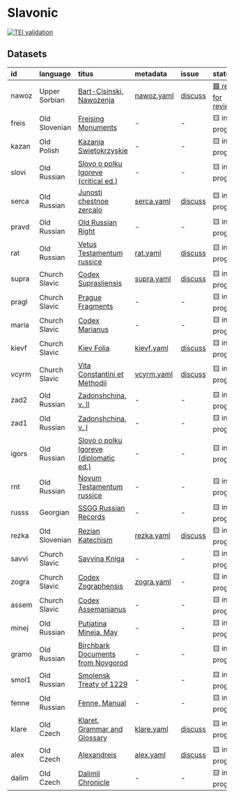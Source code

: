 # Slavonic
[![TEI validation](https://github.com/TITUS-2-0/slavonic/actions/workflows/validate_data.yaml/badge.svg?branch=main)](https://github.com/TITUS-2-0/slavonic/actions/workflows/validate_data.yaml)
## Datasets
| id    | language      | titus                                                                                                          | metadata                                                                         | issue                                                      | status                                                               |
|:------|:--------------|:---------------------------------------------------------------------------------------------------------------|:---------------------------------------------------------------------------------|:-----------------------------------------------------------|:---------------------------------------------------------------------|
| nawoz | Upper Sorbian | [Bart-Cisinski, Nawozenja](http://titus.uni-frankfurt.de/texte/etcs/slav/osorb/nawozena/nawoz.htm)             | [nawoz.yaml](https://github.com/TITUS-2-0/metadata/blob/main/curated/nawoz.yaml) | [discuss](https://github.com/TITUS-2-0/slavonic/issues/1)  | [🟦 ready for review](https://github.com/TITUS-2-0/slavonic/pull/11) |
| freis | Old Slovenian | [Freising Monuments](http://titus.uni-frankfurt.de/texte/etcs/slav/asloven/freisdk/freis.htm)                  | -                                                                                | -                                                          | 🟨 in progress                                                       |
| kazan | Old Polish    | [Kazania Swietokrzyskie](http://titus.uni-frankfurt.de/texte/etcs/slav/apoln/kazania/kazan.htm)                | -                                                                                | -                                                          | 🟨 in progress                                                       |
| slovi | Old Russian   | [Slovo o polku Igoreve (critical ed.)](http://titus.uni-frankfurt.de/texte/etcs/slav/aruss/slovigor/slovi.htm) | -                                                                                | -                                                          | 🟨 in progress                                                       |
| serca | Old Russian   | [Junosti chestnoe zercalo](http://titus.uni-frankfurt.de/texte/etcs/slav/aruss/sercalo/serca.htm)              | [serca.yaml](https://github.com/TITUS-2-0/metadata/blob/main/curated/serca.yaml) | [discuss](https://github.com/TITUS-2-0/slavonic/issues/5)  | 🟨 in progress                                                       |
| pravd | Old Russian   | [Old Russian Right](http://titus.uni-frankfurt.de/texte/etcs/slav/aruss/pravda/pravd.htm)                      | -                                                                                | -                                                          | 🟨 in progress                                                       |
| rat   | Old Russian   | [Vetus Testamentum russice](http://titus.uni-frankfurt.de/texte/etcs/slav/aruss/rat/rat.htm)                   | [rat.yaml](https://github.com/TITUS-2-0/metadata/blob/main/curated/rat.yaml)     | [discuss](https://github.com/TITUS-2-0/slavonic/issues/6)  | 🟨 in progress                                                       |
| supra | Church Slavic | [Codex Suprasliensis](http://titus.uni-frankfurt.de/texte/etcs/slav/aksl/suprasl/supra.htm)                    | [supra.yaml](https://github.com/TITUS-2-0/metadata/blob/main/curated/supra.yaml) | [discuss](https://github.com/TITUS-2-0/slavonic/issues/10) | 🟨 in progress                                                       |
| pragl | Church Slavic | [Prague Fragments](http://titus.uni-frankfurt.de/texte/etcs/slav/aksl/praglist/pragl.htm)                      | -                                                                                | -                                                          | 🟨 in progress                                                       |
| maria | Church Slavic | [Codex Marianus](http://titus.uni-frankfurt.de/texte/etcs/slav/aksl/marianus/maria.htm)                        | -                                                                                | -                                                          | 🟨 in progress                                                       |
| kievf | Church Slavic | [Kiev Folia](http://titus.uni-frankfurt.de/texte/etcs/slav/aksl/kievfol/kievf.htm)                             | [kievf.yaml](https://github.com/TITUS-2-0/metadata/blob/main/curated/kievf.yaml) | [discuss](https://github.com/TITUS-2-0/slavonic/issues/9)  | 🟨 in progress                                                       |
| vcyrm | Church Slavic | [Vita Constantini et Methodii](http://titus.uni-frankfurt.de/texte/etcc/slav/aksl/vcyrmeth/vcyrm.htm)          | [vcyrm.yaml](https://github.com/TITUS-2-0/metadata/blob/main/curated/vcyrm.yaml) | [discuss](https://github.com/TITUS-2-0/slavonic/issues/8)  | 🟨 in progress                                                       |
| zad2  | Old Russian   | [Zadonshchina, v. II](http://titus.uni-frankfurt.de/texte/etcs/slav/aruss/zad2/zad2.htm)                       | -                                                                                | -                                                          | 🟨 in progress                                                       |
| zad1  | Old Russian   | [Zadonshchina, v. I](http://titus.uni-frankfurt.de/texte/etcs/slav/aruss/zad1/zad1.htm)                        | -                                                                                | -                                                          | 🟨 in progress                                                       |
| igors | Old Russian   | [Slovo o polku Igoreve (diplomatic ed.)](http://titus.uni-frankfurt.de/texte/etcs/slav/aruss/igorsh/igors.htm) | -                                                                                | -                                                          | 🟨 in progress                                                       |
| rnt   | Old Russian   | [Novum Testamentum russice](http://titus.uni-frankfurt.de/texte/etcs/slav/aruss/rnt/rnt.htm)                   | -                                                                                | -                                                          | 🟨 in progress                                                       |
| russs | Georgian      | [SSGG Russian Records](http://titus.uni-frankfurt.de/texte/etce/slav/russ/russssgg/russs.htm)                  | -                                                                                | -                                                          | 🟨 in progress                                                       |
| rezka | Old Slovenian | [Rezian Katechism](http://titus.uni-frankfurt.de/texte/etcs/slav/asloven/rezkat/rezka.htm)                     | [rezka.yaml](https://github.com/TITUS-2-0/metadata/blob/main/curated/rezka.yaml) | [discuss](https://github.com/TITUS-2-0/slavonic/issues/2)  | 🟨 in progress                                                       |
| savvi | Church Slavic | [Savvina Kniga](http://titus.uni-frankfurt.de/texte/etcs/slav/aksl/savvina/savvi.htm)                          | -                                                                                | -                                                          | 🟨 in progress                                                       |
| zogra | Church Slavic | [Codex Zographensis](http://titus.uni-frankfurt.de/texte/etcs/slav/aksl/zograph/zogra.htm)                     | [zogra.yaml](https://github.com/TITUS-2-0/metadata/blob/main/curated/zogra.yaml) | -                                                          | 🟨 in progress                                                       |
| assem | Church Slavic | [Codex Assemanianus](http://titus.uni-frankfurt.de/texte/etcs/slav/aksl/asseman/assem.htm)                     | -                                                                                | -                                                          | 🟨 in progress                                                       |
| minej | Old Russian   | [Putjatina Mineja, May](http://titus.uni-frankfurt.de/texte/etcs/slav/aruss/minej135/minej.htm)                | -                                                                                | -                                                          | 🟨 in progress                                                       |
| gramo | Old Russian   | [Birchbark Documents from Novgorod](http://titus.uni-frankfurt.de/texte/etcs/slav/aruss/gramoty/gramo.htm)     | -                                                                                | -                                                          | 🟨 in progress                                                       |
| smol1 | Old Russian   | [Smolensk Treaty of 1229](http://titus.uni-frankfurt.de/texte/etcs/slav/aruss/smol1229/smol1.htm)              | -                                                                                | -                                                          | 🟨 in progress                                                       |
| fenne | Old Russian   | [Fenne, Manual](http://titus.uni-frankfurt.de/texte/etcs/slav/aruss/fenne/fenne.htm)                           | -                                                                                | -                                                          | 🟨 in progress                                                       |
| klare | Old Czech     | [Klaret, Grammar and Glossary](http://titus.uni-frankfurt.de/texte/etcs/slav/acech/klaret/klare.htm)           | [klare.yaml](https://github.com/TITUS-2-0/metadata/blob/main/curated/klare.yaml) | [discuss](https://github.com/TITUS-2-0/slavonic/issues/4)  | 🟨 in progress                                                       |
| alex  | Old Czech     | [Alexandreis](http://titus.uni-frankfurt.de/texte/etcs/slav/acech/alex/alex.htm)                               | [alex.yaml](https://github.com/TITUS-2-0/metadata/blob/main/curated/alex.yaml)   | [discuss](https://github.com/TITUS-2-0/slavonic/issues/3)  | 🟨 in progress                                                       |
| dalim | Old Czech     | [Dalimil Chronicle](http://titus.uni-frankfurt.de/texte/etcc/slav/acech/dalimil/dalim.htm)                     | -                                                                                | -                                                          | 🟨 in progress                                                       |